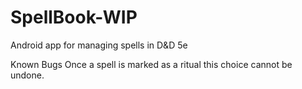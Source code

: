 # SpellBook-WIP
Android app for managing spells in D&D 5e

Known Bugs
Once a spell is marked as a ritual this choice cannot be undone.
